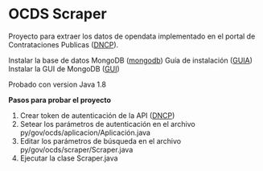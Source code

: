 OCDS Scraper
============

Proyecto para extraer los datos de opendata implementado en el portal de Contrataciones Publicas ([DNCP]).

[DNCP]: https://www.contrataciones.gov.py/datos/api/v2/
[mongodb]: https://www.mongodb.com/download-center?jmp=nav#community
[GUIA]: https://docs.mongodb.com/master/administration/install-community/
[GUI]: https://www.mongodb.com/download-center?jmp=nav#compass


Instalar la base de datos MongoDB ([mongodb])
Guía de instalación ([GUIA])
Instalar la GUI de MongoDB ([GUI])

Probado con version Java 1.8

**Pasos para probar el proyecto**
1. Crear token de autenticación de la API ([DNCP])  
2. Setear los parámetros de autenticación en el archivo py/gov/ocds/aplicacion/Aplicación.java
3. Editar los parámetros de búsqueda en el archivo py/gov/ocds/scraper/Scraper.java
4. Ejecutar la clase Scraper.java